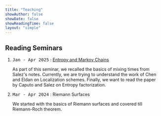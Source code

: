```yaml
---
title: "Teaching"
showAuthor: false
showDate: false
showReadingTime: false
layout: "simple"
---
```



## Reading Seminars

1. <kbd>Jan - Apr 2025</kbd> : [Entropy and Markov Chains](https://sites.google.com/view/entropymc/home?authuser=0)

    As part of this seminar, we recalled the basics of mixing times from Salez's notes. Currently, we are trying to understand the work of Chen and Eldan on Localization schemes. Finally, we want to read the paper by Caputo and Salez on Entropy factorization.

2. <kbd>Mar - Apr 2024</kbd> : Riemann Surfaces

    We started with the basics of Riemann surfaces and covered till Riemann-Roch theorem.